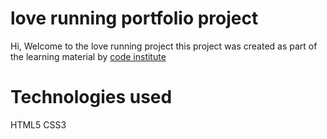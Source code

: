 # love running portfolio project 
Hi, Welcome to the love running project this project was created as part of the learning material by [code institute](https://codeinstitute.net)
# Technologies used
HTML5 CSS3
